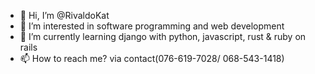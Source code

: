 - 👋 Hi, I’m @RivaldoKat
- 👀 I’m interested in software programming and web development
- 🌱 I’m currently learning django with python, javascript, rust & ruby on rails
- 📫 How to reach me? via contact(076-619-7028/ 068-543-1418)
